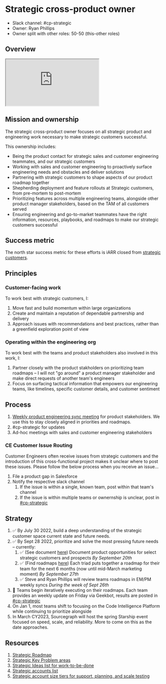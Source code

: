 # Strategic cross-product owner

- Slack channel: #cp-strategic
- Owner: Ryan Phillips
- Owner split with other roles: 50-50 (this-other roles)

## Overview

<iframe src="https://docs.google.com/presentation/d/e/2PACX-1vThxOgLUUK2EfBhYRoCPwfKcw8wiarmD7uaTtmQpB1_WL7oho1377pRT8Vv6l7avKtCdK4T1o9Qaqng/embed?start=false&loop=false&delayms=3000&slide=id.g152664597f7_0_2109" allow="fullscreen" title="Strategic Readiness slide deck"></iframe>

## Mission and ownership

The strategic cross-product owner focuses on all strategic product and engineering work necessary to make strategic customers successful.

This ownership includes:

- Being the product contact for strategic sales and customer engineering teammates, and our strategic customers
- Working with sales and customer engineering to proactively surface engineering needs and obstacles and deliver solutions
- Partnering with strategic customers to shape aspects of our product roadmap together
- Shepherding deployment and feature rollouts at Strategic customers, from pre-mortem to post-mortem
- Prioritizing features across multiple engineering teams, alongside other product manager stakeholders, based on the TAM of all customers served
- Ensuring engineering and go-to-market teammates have the right information, resources, playbooks, and roadmaps to make our strategic customers successful

## Success metric

The north star success metric for these efforts is iARR closed from [strategic customers](https://docs.google.com/spreadsheets/d/1JFHacGYDIBd4pMSrKC3QV25YFkK2yBfM0dMd9An2sGE/edit#gid=1317478762).

## Principles

### Customer-facing work

To work best with strategic customers, I:

1. Move fast and build momentum within large organizations
1. Create and maintain a reputation of dependable partnership and delivery
1. Approach issues with recommendations and best practices, rather than a greenfield exploration point of view

### Operating within the engineering org

To work best with the teams and product stakeholders also involved in this work, I:

1. Partner closely with the product stakholders on prioritizing team roadmaps – I will not "go around" a product manager stakeholder and make direct requests of another team's engineers
1. Focus on surfacing tactical information that empowers our engineering teams, like timelines, specific customer details, and customer sentiment

## Process

1. [Weekly product engineering sync meeting](https://calendar.google.com/event?action=TEMPLATE&tmeid=MGUwaG5tMnE5a25sbW51dXEyamJ2NW45c3Ugam9lbEBzb3VyY2VncmFwaC5jb20&tmsrc=joel%40sourcegraph.com) for product stakeholders. We use this to stay closely aligned in priorities and roadmaps.
1. #cp-strategic for updates
1. Ad-hoc meetings with sales and customer engineering stakeholders

### CE Customer Issue Routing

Customer Engineers often receive issues from strategic customers and the introduction of this cross-functional project makes it unclear where to post these issues. Please follow the below process when you receive an issue...

1. File a product gap in Salesforce
1. Notify the respective slack channel
   1. If the issue is within a single, known team, post within that team's channel
   1. If the issue is within multiple teams or ownernship is unclear, post in [#cp-strategic](https://sourcegraph.slack.com/archives/C03MW9T8G6A)

## Strategy

1. ✅ By July 30 2022, build a deep understanding of the strategic customer space current state and future needs.
1. ✅ By Sept 28 2022, prioritize and solve the most pressing future needs – currently:
   1. ✅ (See document [here](https://docs.google.com/document/d/1ZMinEqj2bI5xJ_6B-gHO7wCCL0ey6r2Z0JZJa6_r2DI/edit#bookmark=id.um13pq6kj5vf)) Document product opportunities for select strategic customers and prospects _By September 20th_
   1. ✅ (Find roadmaps [here](https://docs.google.com/document/d/1ZMinEqj2bI5xJ_6B-gHO7wCCL0ey6r2Z0JZJa6_r2DI/edit#bookmark=id.hi8rwbq7xbej)) Each triad puts together a roadmap for their team for the next 6 months (now until mid-March marketing moment) _By September 27th_
   1. ✅ Steve and Ryan Phillips will review teams roadmaps in EM/PM weekly syncs _During the week of Sept 26th_
1. 🔄 Teams begin iteratively executing on their roadmaps. Each team provides an weekly update on Friday via Geekbot, results are posted in [#cp-strategic](https://sourcegraph.slack.com/archives/C03MW9T8G6A)
1. On Jan 1, most teams shift to focusing on the Code Intelligence Platform while continuing to prioritize alongside
1. In March CY2023, Sourcegraph will host the spring Starship event focused on speed, scale, and reliability. More to come on this as the date approaches.

## Resources

1. [Strategic Roadmap](https://github.com/orgs/sourcegraph/projects/289)
1. [Strategic Key Problem areas](https://docs.google.com/document/d/1ZMinEqj2bI5xJ_6B-gHO7wCCL0ey6r2Z0JZJa6_r2DI/edit#bookmark=id.um13pq6kj5vf)
1. [Strategic Ideas list for work-to-be-done](https://docs.google.com/spreadsheets/d/1Y7qrzWkLkqvukUmiZ01Lyt4jck392jvJzaPHXOccDcg/edit?usp=sharing)
1. [Strategic accounts list](https://docs.google.com/spreadsheets/d/1JFHacGYDIBd4pMSrKC3QV25YFkK2yBfM0dMd9An2sGE/edit#gid=1317478762)
1. [Strategic account size tiers for support, planning, and scale testing](https://docs.google.com/spreadsheets/d/1n-KfGc8m1w09rIzNKm5tRxAYmP4-w11CVOCplMvVazk/edit#gid=1172385107&range=B6)
